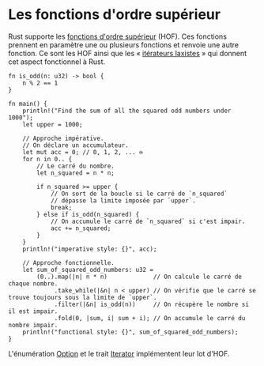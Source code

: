 # Les fonctions d'ordre supérieur

Rust supporte les [fonctions d'ordre supérieur][hof] (HOF). Ces fonctions prennent en paramètre une ou plusieurs fonctions et renvoie une autre fonction. Ce sont les HOF ainsi que les « [itérateurs laxistes][lazy] » qui donnent cet aspect fonctionnel à Rust.

```rust,editable
fn is_odd(n: u32) -> bool {
    n % 2 == 1
}

fn main() {
    println!("Find the sum of all the squared odd numbers under 1000");
    let upper = 1000;

    // Approche impérative.
    // On déclare un accumulateur.
    let mut acc = 0; // 0, 1, 2, ... ∞
    for n in 0.. {
        // Le carré du nombre.
        let n_squared = n * n;

        if n_squared >= upper {
            // On sort de la boucle si le carré de `n_squared` 
            // dépasse la limite imposée par `upper`.
            break;
        } else if is_odd(n_squared) {
            // On accumule le carré de `n_squared` si c'est impair.
            acc += n_squared;
        }
    }
    println!("imperative style: {}", acc);

    // Approche fonctionnelle.
    let sum_of_squared_odd_numbers: u32 =
        (0..).map(|n| n * n)             // On calcule le carré de chaque nombre.
             .take_while(|&n| n < upper) // On vérifie que le carré se trouve toujours sous la limite de `upper`.
             .filter(|&n| is_odd(n))     // On récupère le nombre si il est impair.
             .fold(0, |sum, i| sum + i); // On accumule le carré du nombre impair.
    println!("functional style: {}", sum_of_squared_odd_numbers);
}

```

L'énumération [Option][option] et le trait [Iterator][iterator] implémentent leur lot d'HOF.

[hof]: https://fr.wikipedia.org/wiki/Fonction_d'ordre_supérieur
[lazy]: https://stackoverflow.com/questions/2155788/most-of-the-iterators-and-iterables-methods-are-lazy-what-does-this-mean/2155801#2155801
[option]: http://doc.rust-lang.org/core/option/enum.Option.html
[iterator]: http://doc.rust-lang.org/core/iter/trait.Iterator.html

